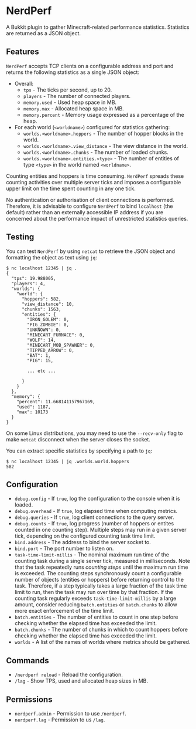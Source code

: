 NerdPerf
=========
A Bukkit plugin to gather Minecraft-related performance statistics.
Statistics are returned as a JSON object.


Features
--------
`NerdPerf` accepts TCP clients on a configurable address and port and
returns the following statistics as a single JSON object:

 * Overall:
   * `tps` - The ticks per second, up to 20.
   * `players` - The number of connected players.
   * `memory.used` - Used heap space in MB.
   * `memory.max` - Allocated heap space in MB.
   * `memory.percent` - Memory usage expressed as a percentage of the heap.
 * For each world (`<worldname>`) configured for statistics gathering:
   * `worlds.<worldname>.hoppers` - The number of hopper blocks in the world.
   * `worlds.<worldname>.view_distance` - The view distance in the world.
   * `worlds.<worldname>.chunks` - The number of loaded chunks.
   * `worlds.<worldname>.entities.<type>` - The number of entities of type
     `<type>` in the world named `<worldname>`.
     
Counting entities and hoppers is time consuming. `NerdPerf` spreads these
counting activities over multiple server ticks and imposes a configurable upper
limit on the time spent counting in any one tick.

No authentication or authorisation of client connections is performed.
Therefore, it is advisable to configure `NerdPerf` to bind `localhost` (the
default) rather than an externally accessible IP address if you are concerned
about the performance impact of unrestricted statistics queries.


Testing
-------
You can test `NerdPerf` by using `netcat` to retrieve the JSON object and 
formatting the object as text using `jq`:

```
$ nc localhost 12345 | jq .
{
  "tps": 19.988005,
  "players": 4,
  "worlds": {
    "world": {
      "hoppers": 582,
      "view_distance": 10,
      "chunks": 1563,
      "entities": {
        "IRON_GOLEM": 0,
        "PIG_ZOMBIE": 0,
        "UNKNOWN": 0,
        "MINECART_FURNACE": 0,
        "WOLF": 14,
        "MINECART_MOB_SPAWNER": 0,
        "TIPPED_ARROW": 0,
        "BAT": 1,
        "PIG": 15,

        ... etc ...

      }
    }
  },
  "memory": {
    "percent": 11.668141157967169,
    "used": 1187,
    "max": 10173
  }
}
```

On some Linux distributions, you may need to use the `--recv-only` flag to make
`netcat` disconnect when the server closes the socket.

You can extract specific statistics by specifying a path to `jq`:
```
$ nc localhost 12345 | jq .worlds.world.hoppers
582
```


Configuration
-------------
 * `debug.config` - If `true`, log the configuration to the console when it is
   loaded.
 * `debug.overhead` - If `true`, log elapsed time when computing metrics.
 * `debug.queries` - If `true`, log client connections to the query server.
 * `debug.counts` - If `true`, log progress (number of hoppers or entites
   counted in one counting step).  Multiple steps may run in a given server
   tick, depending on the configured counting task time limit.
 * `bind.address` - The address to bind the server socket to.
 * `bind.port` - The port number to listen on.
 * `task-time-limit-millis` - The nominal maximum run time of the counting task
   during a single server tick, measured in milliseconds.  Note that the task
   repeatedly runs *counting steps* until the maximum run time is exceeded.  The
   counting steps synchronously count a configurable number of objects
   (entities or hoppers) before returning control to the task.  Therefore, if
   a step typically takes a large fraction of the task time limit to run, then
   the task may run over time by that fraction.  If the counting task regularly
   exceeds `task-time-limit-millis` by a large amount, consider reducing 
   `batch.entities` or `batch.chunks` to allow more exact enforcement of the
   time limit.
 * `batch.entities` - The number of entities to count in one step before
   checking whether the elapsed time has exceeded the limit.
 * `batch.chunks` - The number of chunks in which to count hoppers before
   checking whether the elapsed time has exceeded the limit.
 * `worlds` - A list of the names of worlds where metrics should be gathered.


Commands
--------
 * `/nerdperf reload` - Reload the configuration.
 * `/lag` - Show TPS, used and allocated heap sizes in MB.


Permissions
-----------
 * `nerdperf.admin` - Permission to use `/nerdperf`.
 * `nerdperf.lag` - Permission to us `/lag`.

